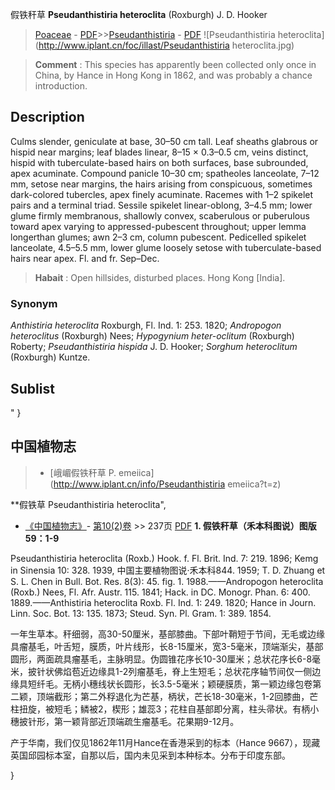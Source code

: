 假铁秆草 **Pseudanthistiria heteroclita** (Roxburgh) J. D. Hooker

> [Poaceae](http://www.iplant.cn/info/Poaceae?t=foc) - [PDF](http://www.iplant.cn/foc/pdf/Poaceae.pdf)>>[Pseudanthistiria](http://www.iplant.cn/info/Pseudanthistiria?t=foc) - [PDF](http://www.iplant.cn/foc/pdf/Pseudanthistiria.pdf)
![Pseudanthistiria heteroclita](http://www.iplant.cn/foc/illast/Pseudanthistiria heteroclita.jpg)

> **Comment** : 
> This species has apparently been collected only once in China, by Hance in Hong Kong in 1862, and was probably a chance introduction.

## Description

Culms slender, geniculate at base, 30–50 cm tall. Leaf sheaths glabrous or hispid near margins; leaf blades linear, 8–15 × 0.3–0.5 cm, veins distinct, hispid with tuberculate-based hairs on both surfaces, base subrounded, apex acuminate. Compound panicle 10–30 cm; spatheoles lanceolate, 7–12 mm, setose near margins, the hairs arising from conspicuous, sometimes dark-colored tubercles, apex finely acuminate. Racemes with 1–2 spikelet pairs and a terminal triad. Sessile spikelet linear-oblong, 3–4.5 mm; lower glume firmly membranous, shallowly convex, scaberulous or puberulous toward apex varying to appressed-pubescent throughout; upper lemma longerthan glumes; awn 2–3 cm, column pubescent. Pedicelled spikelet lanceolate, 4.5–5.5 mm, lower glume loosely setose with tuberculate-based hairs near apex. Fl. and fr. Sep–Dec.

> **Habait** : 
> Open hillsides, disturbed places. Hong Kong [India].

### Synonym
*Anthistiria heteroclita* Roxburgh, Fl. Ind. 1: 253. 1820; *Andropogon heteroclitus* (Roxburgh) Nees; *Hypogynium heter-oclitum* (Roxburgh) Roberty; *Pseudanthistiria hispida* J. D. Hooker; *Sorghum heteroclitum* (Roxburgh) Kuntze.

## Sublist
"
}
## 中国植物志

> * [峨嵋假铁秆草  P.  emeiica](http://www.iplant.cn/info/Pseudanthistiria emeiica?t=z)

**假铁草 Pseudanthistiria heteroclita",

* [《中国植物志》](http://www.iplant.cn/frps)- [第10(2)卷](http://www.iplant.cn/frps/vol/10(2)) >> 237页 [PDF](http://www.iplant.cn/frps/pdf/10(2)/237.pdf)
**1. 假铁秆草（禾本科图说）图版59：1-9**

Pseudanthistiria heteroclita (Roxb.) Hook. f. Fl. Brit. Ind. 7: 219. 1896; Kemg in Sinensia 10: 328. 1939, 中国主要植物图说·禾本科844. 1959; T. D. Zhuang et S. L. Chen in Bull. Bot. Res. 8(3): 45. fig. 1. 1988.——Andropogon heteroclita (Roxb.) Nees, Fl. Afr. Austr. 115. 1841; Hack. in DC. Monogr. Phan. 6: 400. 1889.——Anthistiria heteroclita Roxb. Fl. Ind. 1: 249. 1820; Hance in Journ. Linn. Soc. Bot. 13: 135. 1873; Steud. Syn. Pl. Gram. 1: 389. 1854.

一年生草本。秆细弱，高30-50厘米，基部膝曲。下部叶鞘短于节间，无毛或边缘具瘤基毛，叶舌短，膜质，叶片线形，长8-15厘米，宽3-5毫米，顶端渐尖，基部圆形，两面疏具瘤基毛，主脉明显。伪圆锥花序长10-30厘米；总状花序长6-8毫米，披针状佛焰苞近边缘具1-2列瘤基毛，脊上生短毛；总状花序轴节间仅一侧边缘具短纤毛。无柄小穗线状长圆形，长3.5-5毫米；颖硬膜质，第一颖边缘包卷第二颖，顶端截形；第二外稃退化为芒基，柄状，芒长18-30毫米，1-2回膝曲，芒柱扭旋，被短毛；鳞被2，楔形；雄蕊3；花柱自基部即分离，柱头帚状。有柄小穗披针形，第一颖背部近顶端疏生瘤基毛。花果期9-12月。

产于华南，我们仅见1862年11月Hance在香港采到的标本（Hance 9667），现藏英国邱园标本室，自那以后，国内未见采到本种标本。分布于印度东部。

}